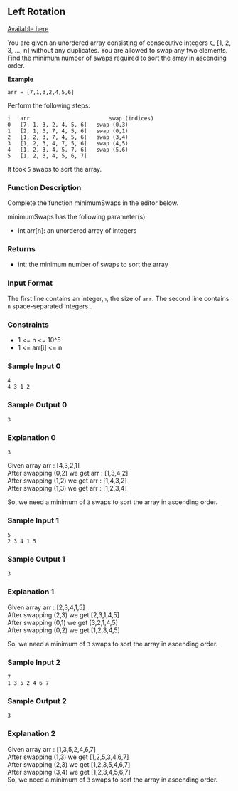 ## Left Rotation

[Available here](https://www.hackerrank.com/challenges/minimum-swaps-2/problem?isFullScreen=true&h_l=interview&playlist_slugs%5B%5D=interview-preparation-kit&playlist_slugs%5B%5D=arrays)

You are given an unordered array consisting of consecutive integers ∈ [1, 2, 3, ..., n] without any duplicates. You are allowed to swap any two elements. Find the minimum number of swaps required to sort the array in ascending order.

**Example**
```
arr = [7,1,3,2,4,5,6]
```

Perform the following steps:
```
i   arr                         swap (indices)
0   [7, 1, 3, 2, 4, 5, 6]   swap (0,3)
1   [2, 1, 3, 7, 4, 5, 6]   swap (0,1)
2   [1, 2, 3, 7, 4, 5, 6]   swap (3,4)
3   [1, 2, 3, 4, 7, 5, 6]   swap (4,5)
4   [1, 2, 3, 4, 5, 7, 6]   swap (5,6)
5   [1, 2, 3, 4, 5, 6, 7]
```
It took ```5``` swaps to sort the array.

### Function Description

Complete the function minimumSwaps in the editor below.

minimumSwaps has the following parameter(s):
- int arr[n]: an unordered array of integers

### Returns
- int: the minimum number of swaps to sort the array

### Input Format

The first line contains an integer,```n```, the size of ```arr```.
The second line contains ```n``` space-separated integers .

### Constraints
- 1 <= n <= 10^5
- 1 <= arr[i] <= n

### Sample Input 0
```
4
4 3 1 2
```

### Sample Output 0
```
3
```

### Explanation 0
```
3
```

Given array arr : [4,3,2,1]  
After swapping (0,2) we get arr : [1,3,4,2]  
After swapping (1,2) we get arr : [1,4,3,2]  
After swapping (1,3) we get arr : [1,2,3,4]

So, we need a minimum of ```3``` swaps to sort the array in ascending order.

### Sample Input 1
```
5
2 3 4 1 5
```

### Sample Output 1
```
3
```

### Explanation 1

Given array arr : [2,3,4,1,5]  
After swapping (2,3) we get [2,3,1,4,5]  
After swapping (0,1) we get [3,2,1,4,5]  
After swapping (0,2) we get [1,2,3,4,5]

So, we need a minimum of ```3``` swaps to sort the array in ascending order.

### Sample Input 2
```
7
1 3 5 2 4 6 7
```

### Sample Output 2
```
3
```

### Explanation 2

Given array arr : [1,3,5,2,4,6,7]  
After swapping (1,3) we get [1,2,5,3,4,6,7]  
After swapping (2,3) we get [1,2,3,5,4,6,7]  
After swapping (3,4) we get [1,2,3,4,5,6,7]  
So, we need a minimum of ```3```  swaps to sort the array in ascending order.
